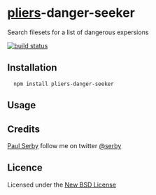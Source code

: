 # [pliers](https://pliersjs.github.io/)-danger-seeker

Search filesets for a list of dangerous expersions

[![build status](https://secure.travis-ci.org/serby/pliers-danger-seeker.png)](http://travis-ci.org/serby/pliers-danger-seeker)

## Installation

      npm install pliers-danger-seeker

## Usage

## Credits
[Paul Serby](https://github.com/serby/) follow me on twitter [@serby](http://twitter.com/serby)

## Licence
Licensed under the [New BSD License](http://opensource.org/licenses/bsd-license.php)
